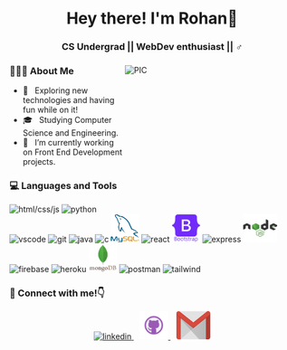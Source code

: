 <h1 align="center">Hey there! I'm Rohan👋 </h1>
 <h3 align="center"> CS Undergrad || WebDev enthusiast || ♂ </h3>
 <div>
 <img align="right" alt="PIC" width="300px" height="250px" src="https://raw.githubusercontent.com/demartini/demartini/master/code.gif" />
 <div align="left"> 
  <h3> 👨🏻‍💻 About Me </h3>
  
  - 🤔 &nbsp; Exploring new technologies and having fun while on it!
  - 🎓 &nbsp; Studying Computer Science and Engineering.    
  - 💼 &nbsp; I’m currently working on Front End Development projects.
  </div> 
  </div>

  <div>
    <h3> 💻 Languages and Tools </h3>
    <p>
    <img src="https://user-images.githubusercontent.com/30186107/29488525-f55a69d0-84da-11e7-8a39-5476f663b5eb.png" alt="html/css/js" width="110">
    <img src="https://i.giphy.com/media/LMt9638dO8dftAjtco/200.webp" alt="python"  width="50" height="50">
    <img src="https://i.giphy.com/media/IdyAQJVN2kVPNUrojM/200.webp" alt="vscode" width="50" height="50">
    <img src="https://media.giphy.com/media/kH1DBkPNyZPOk0BxrM/giphy.gif" alt="git" width="100" height="50">
    <img src="https://cdn-icons-png.flaticon.com/512/5968/5968282.png" alt="java" width="50" height="50">
    <img src="https://img.icons8.com/color/512/c-programming.png" alt="c" width="50" height="50">
    <img src="./media/mysql.png" alt="mysql" width="50" height="50">
    <img src="https://global-uploads.webflow.com/618fa90c201104b94458e1fb/6299f18349b8304b2427860a_FP0RnJQZi0ZELYsIYPD8LGQ32iywLflse728ZTmTapBqwFUao__86XpjAZGKUbHUIDQjXZ4OrPuBr1zgf0wk_Kef539Ki1GFWnT9K3qCnz0T5z0IYtp4rX-ZxBu7A09Gwg2-gLu9EcXJF6YzSQ.gif" alt="react" width="75" height="50">
     <img src="https://raw.githubusercontent.com/devicons/devicon/master/icons/bootstrap/bootstrap-plain-wordmark.svg" alt="bootstrap" width="50" height="50"/>
     <img src="https://w7.pngwing.com/pngs/925/447/png-transparent-express-js-node-js-javascript-mongodb-node-js-text-trademark-logo.png" alt="express" width="50" height="50"/>
     <img src="https://raw.githubusercontent.com/devicons/devicon/master/icons/nodejs/nodejs-original-wordmark.svg" alt="nodejs" width="60" height="50"/>
     <img src="https://www.vectorlogo.zone/logos/firebase/firebase-icon.svg" alt="firebase" width="50" height="50"/>
     <img src="https://www.vectorlogo.zone/logos/heroku/heroku-icon.svg" alt="heroku" width="50" height="50"/>
     <img src="https://raw.githubusercontent.com/devicons/devicon/master/icons/mongodb/mongodb-original-wordmark.svg" alt="mongodb" width="50" height="50"/>
     <img src="https://www.vectorlogo.zone/logos/getpostman/getpostman-icon.svg" alt="postman" width="50" height="50"/>
     <img src="https://www.vectorlogo.zone/logos/tailwindcss/tailwindcss-icon.svg" alt="tailwind" width="50" height="50"/>
  </div> 

  <div>
      <h3>🤝 Connect with me!👇</h3>
      <div align="center">
      <a href="https://www.linkedin.com/in/rohan-s-kabadi-a37987221/">
      <img src="https://cdn-icons-png.flaticon.com/512/174/174857.png" width="50" height="50" alt="linkedin">
      </a>
      &ensp;
        <a href="https://github.com/rohankbd">
          <img src="media/github.png" width="50" height="50" alt="github">
        </a>
      &ensp;
        <a href="mailto:rohankbd.1@gmail.com">
          <img src="media/gmail.png" width="60" height="50" alt="github">
        </a>
      </div>
  </div>
